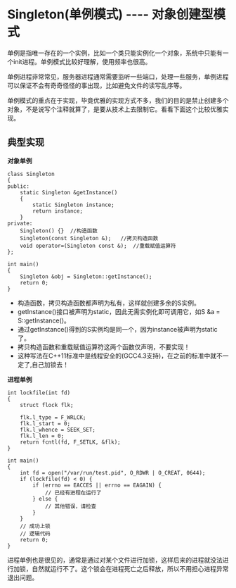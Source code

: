 # Singleton(单例模式)    ---- 对象创建型模式

单例是指唯一存在的一个实例，比如一个类只能实例化一个对象，系统中只能有一个init进程。单例模式比较好理解，使用频率也很高。

单例进程非常常见，服务器进程通常需要监听一些端口，处理一些服务，单例进程可以保证不会有奇奇怪怪的事出现，比如避免文件的读写乱序等。

单例模式的重点在于实现，毕竟优雅的实现方式不多，我们的目的是禁止创建多个对象，不是说写个注释就算了，是要从技术上去限制它。看看下面这个比较优雅实现。



典型实现
-----

**对象单例**

```
class Singleton
{ 
public:
    static Singleton &getInstance()
    {       
        static Singleton instance;
        return instance;
    }
private:
    Singleton() {} 	//构造函数
    Singleton(const Singleton &);	//拷贝构造函数
    void operator=(Singleton const &);	//重载赋值运算符
};

int main()
{
    Singleton &obj = Singleton::getInstance();
    return 0;
}
```


- 构造函数，拷贝构造函数都声明为私有，这样就创建多余的S实例。
- getInstance()接口被声明为static，因此无需实例化即可调用它，如S &a = S::getInstance()。
- 通过getInstance()得到的S实例均是同一个，因为instance被声明为static了。
- 拷贝构造函数和重载赋值运算符这两个函数仅声明，不要实现！
- 这种写法在C++11标准中是线程安全的(GCC4.3支持)，在之前的标准中就不一定了,自己加锁去！



**进程单例**

```
int lockfile(int fd) 
{
    struct flock flk;

    flk.l_type = F_WRLCK;
    flk.l_start = 0;
    flk.l_whence = SEEK_SET;
    flk.l_len = 0;
    return fcntl(fd, F_SETLK, &flk);
}

int main()
{
    int fd = open("/var/run/test.pid", O_RDWR | O_CREAT, 0644);
    if (lockfile(fd) < 0) {
        if (errno == EACCES || errno == EAGAIN) {
            // 已经有进程在运行了
        } else {
            // 其他错误，请检查
        }
    }
    // 成功上锁
    // 逻辑代码
    return 0;
}
```

进程单例也是很见的，通常是通过对某个文件进行加锁，这样后来的进程就没法进行加锁，自然就运行不了。这个锁会在进程死亡之后释放，所以不用担心进程异常退出问题。

